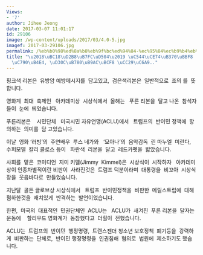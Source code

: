 ```yaml
---
Views:
- '7'
author: Jihee Jeong
date: 2017-03-07 11:01:17
id: 29106
image: /wp-content/uploads/2017/03/4.0-5.jpg
imagef: 2017-03-29106.jpg
permalink: /%eb%b0%98%ed%8a%b8%eb%9f%bc%ed%94%84-%ec%95%84%ec%b9%b4%eb%8d%b0%eb%af%b8-%ec%b0%b8%ec%84%9d%ec%9e%90%eb%93%a4-%ed%8c%8c%eb%9e%80%eb%a6%ac%eb%b3%b8-%ec%b0%a9%ec%9a%a9/
title: "\u2018\uBC18\uD2B8\uB7FC\uD504\u2019 \uC544\uCE74\uB370\uBBF8  \uCC38\uC11D\
  \uC790\uB4E4, \uD30C\uB780\uB9AC\uBCF8 \uCC29\uC6A9.."
---
```


핑크색 리본은  유방암 예방메시지를  담고있고,  검은색리본은  일반적으로  조의 를  뜻합니다.

영화계  최대  축제인   아카데미상  시상식에서  올해는   푸른 리본을  달고 나온  참석자들이  눈에  띄었습니다.

푸른리본은    시민단체   미국시민 자유연맹(ACLU)에서   트럼프의  반이민 정책에  항의하는  의미를  담 고있습니다.

이날  영화 ‘러빙’의  주연배우  루스 네가와   ‘모아나’의  음악감독  린 마누엘  미란다,    수퍼모델  칼리 클로스 등이   파란색  리본을  달고  레드카펫을  밟았습니다.

사회를  맡은  코미디언  지미 키멜(Jimmy  Kimmel)은  시상식이  시작하자   아카데미상이 인종차별적이란 비판이  사라진것은  트럼프 덕분이라며  대통령을  비꼬아  시상식장을  웃음바다로  만들었습니다.

지난달  골든 글로브상 시상식에서   트럼프  반이민정책을  비판한  메릴스트립에  대해  폄하한것을  재치있게  반격하는  발언이었습니다.

한편,  미국의  대표적인  민권단체인  ACLU는   ACLU가  새겨진  푸른 리본을  달자는  운동에    할리우드 영화계가  동참했다고  더힐이  전했습니다.

ACLU는  트럼프의  반이민  행정명령,  트랜스젠더 청소년 보호정책  폐기등을  강력하게  비판하는  단체로,  반이민 행정명령을  인권침해  혐의로  법원에  제소하기도 했습니다.

&nbsp;